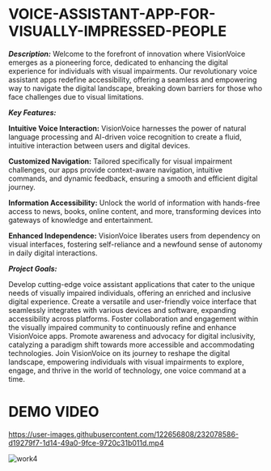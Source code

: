 # VOICE-ASSISTANT-APP-FOR-VISUALLY-IMPRESSED-PEOPLE

_**Description:**_
Welcome to the forefront of innovation where VisionVoice emerges as a pioneering force, dedicated to enhancing the digital experience for individuals with visual impairments. Our revolutionary voice assistant apps redefine accessibility, offering a seamless and empowering way to navigate the digital landscape, breaking down barriers for those who face challenges due to visual limitations.

_**Key Features:**_

**Intuitive Voice Interaction:** VisionVoice harnesses the power of natural language processing and AI-driven voice recognition to create a fluid, intuitive interaction between users and digital devices.

**Customized Navigation:** Tailored specifically for visual impairment challenges, our apps provide context-aware navigation, intuitive commands, and dynamic feedback, ensuring a smooth and efficient digital journey.

**Information Accessibility:** Unlock the world of information with hands-free access to news, books, online content, and more, transforming devices into gateways of knowledge and entertainment.

**Enhanced Independence:** VisionVoice liberates users from dependency on visual interfaces, fostering self-reliance and a newfound sense of autonomy in daily digital interactions.

_**Project Goals:**_

Develop cutting-edge voice assistant applications that cater to the unique needs of visually impaired individuals, offering an enriched and inclusive digital experience.
Create a versatile and user-friendly voice interface that seamlessly integrates with various devices and software, expanding accessibility across platforms.
Foster collaboration and engagement within the visually impaired community to continuously refine and enhance VisionVoice apps.
Promote awareness and advocacy for digital inclusivity, catalyzing a paradigm shift towards more accessible and accommodating technologies.
Join VisionVoice on its journey to reshape the digital landscape, empowering individuals with visual impairments to explore, engage, and thrive in the world of technology, one voice command at a time.

# DEMO VIDEO
https://user-images.githubusercontent.com/122656808/232078586-d19279f7-1d14-49a0-9fce-9720c31b011d.mp4

![work4](https://github.com/Elanchezhian2712/VOICE-ASSISTANT-APP-FOR-IMPRESSED-PEOPLE/assets/122656808/07cb6daa-c9b0-48a4-b23b-c005c798e6ff)
